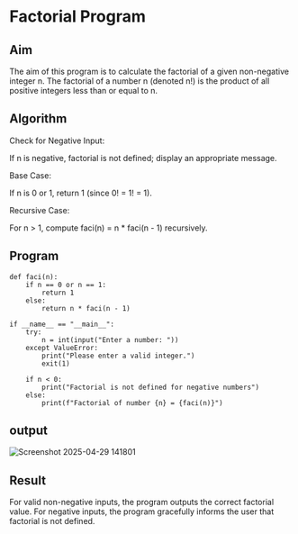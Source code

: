 # Factorial Program

## Aim
The aim of this program is to calculate the factorial of a given non-negative integer n. The factorial of a number n (denoted n!) is the product of all positive integers less than or equal to n.

## Algorithm
Check for Negative Input:

If n is negative, factorial is not defined; display an appropriate message.

Base Case:

If n is 0 or 1, return 1 (since 0! = 1! = 1).

Recursive Case:

For n > 1, compute faci(n) = n * faci(n - 1) recursively.

## Program
```
def faci(n):
    if n == 0 or n == 1:
        return 1
    else:
        return n * faci(n - 1)

if __name__ == "__main__":
    try:
        n = int(input("Enter a number: "))
    except ValueError:
        print("Please enter a valid integer.")
        exit(1)

    if n < 0:
        print("Factorial is not defined for negative numbers")
    else:
        print(f"Factorial of number {n} = {faci(n)}")
```
## output
![Screenshot 2025-04-29 141801](https://github.com/user-attachments/assets/ba3c7ad5-7a00-4e7e-8e52-6303ad723f1a)

## Result
For valid non-negative inputs, the program outputs the correct factorial value.
For negative inputs, the program gracefully informs the user that factorial is not defined.
